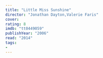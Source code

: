 ```yaml
---
title: "Little Miss Sunshine"
director: "Jonathan Dayton,Valerie Faris"
cover: 
rating: 8
imdb: "tt0449059"
publishYear: "2006"
read: "2014"
tags:
- 
---
```

